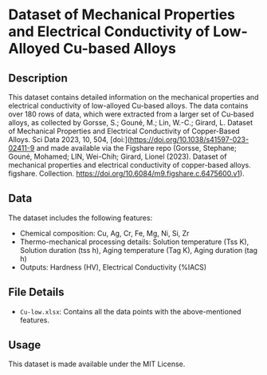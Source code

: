 # Dataset of Mechanical Properties and Electrical Conductivity of Low-Alloyed Cu-based Alloys 

## Description
This dataset contains detailed information on the mechanical properties and electrical conductivity of low-alloyed Cu-based alloys. The data contains over 180 rows of data, which were extracted from a larger set of Cu-based alloys, as collected by Gorsse, S.; Gouné, M.; Lin, W.-C.; Girard, L. Dataset of Mechanical Properties and Electrical Conductivity of Copper-Based Alloys. Sci Data 2023, 10, 504, [doi:](https://doi.org/10.1038/s41597-023-02411-9 and made available via the Figshare repo (Gorsse, Stephane; Gouné, Mohamed; LIN, Wei-Chih; Girard, Lionel (2023). Dataset of mechanical properties and electrical conductivity of copper-based alloys. figshare. Collection. https://doi.org/10.6084/m9.figshare.c.6475600.v1).

## Data
The dataset includes the following features:
- Chemical composition: Cu, Ag, Cr, Fe, Mg, Ni, Si, Zr
- Thermo-mechanical processing details: Solution temperature (Tss K), Solution duration (tss h), Aging temperature (Tag K), Aging duration (tag h)
- Outputs: Hardness (HV), Electrical Conductivity (%IACS)

## File Details
- `Cu-low.xlsx`: Contains all the data points with the above-mentioned features.

## Usage
This dataset is made available under the MIT License. 

